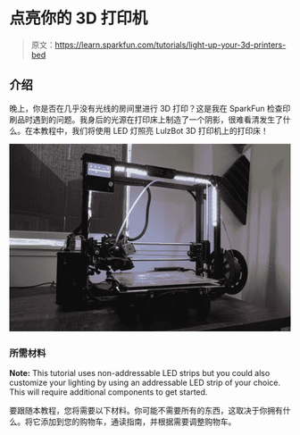 # 点亮你的 3D 打印机

> 原文：<https://learn.sparkfun.com/tutorials/light-up-your-3d-printers-bed>

## 介绍

晚上，你是否在几乎没有光线的房间里进行 3D 打印？这是我在 SparkFun 检查印刷品时遇到的问题。我身后的光源在打印床上制造了一个阴影，很难看清发生了什么。在本教程中，我们将使用 LED 灯照亮 LulzBot 3D 打印机上的打印床！

[![Non Addressable LEDs on Illuminating a 3D Printer's Bed](img/0c008f07176e776d83aa518b2f5c7a54.png)](https://cdn.sparkfun.com/assets/learn_tutorials/7/9/0/Adding_LED_Strips_to_Light_Up_Your_3D_Printer_Bed.jpg)

### 所需材料

**Note:** This tutorial uses non-addressable LED strips but you could also customize your lighting by using an addressable LED strip of your choice. This will require additional components to get started.

要跟随本教程，您将需要以下材料。你可能不需要所有的东西，这取决于你拥有什么。将它添加到您的购物车，通读指南，并根据需要调整购物车。